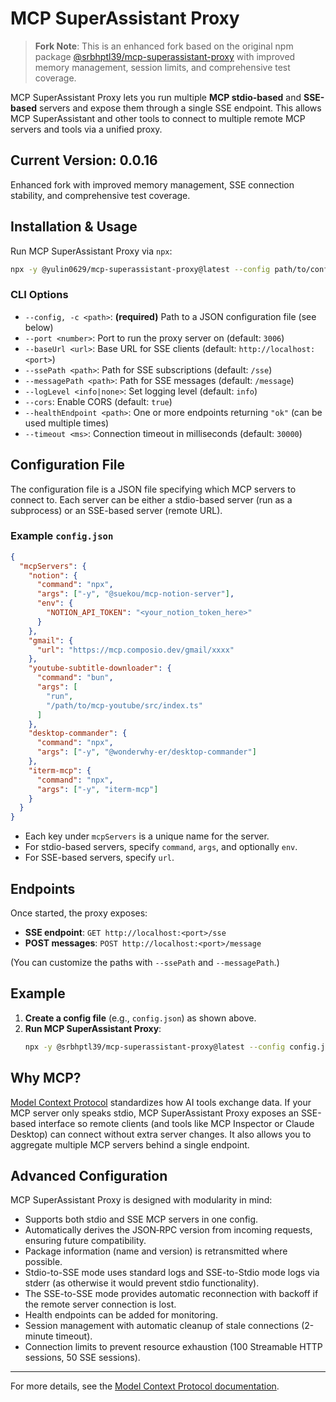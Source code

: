 # MCP SuperAssistant Proxy

> **Fork Note**: This is an enhanced fork based on the original npm package [@srbhptl39/mcp-superassistant-proxy](https://www.npmjs.com/package/@srbhptl39/mcp-superassistant-proxy) with improved memory management, session limits, and comprehensive test coverage.

MCP SuperAssistant Proxy lets you run multiple **MCP stdio-based** and **SSE-based** servers and expose them through a single SSE endpoint. This allows MCP SuperAssistant and other tools to connect to multiple remote MCP servers and tools via a unified proxy.

## Current Version: 0.0.16

Enhanced fork with improved memory management, SSE connection stability, and comprehensive test coverage.

## Installation & Usage

Run MCP SuperAssistant Proxy via `npx`:

```bash
npx -y @yulin0629/mcp-superassistant-proxy@latest --config path/to/config.json
```

### CLI Options

- `--config, -c <path>`: **(required)** Path to a JSON configuration file (see below)
- `--port <number>`: Port to run the proxy server on (default: `3006`)
- `--baseUrl <url>`: Base URL for SSE clients (default: `http://localhost:<port>`)
- `--ssePath <path>`: Path for SSE subscriptions (default: `/sse`)
- `--messagePath <path>`: Path for SSE messages (default: `/message`)
- `--logLevel <info|none>`: Set logging level (default: `info`)
- `--cors`: Enable CORS (default: `true`)
- `--healthEndpoint <path>`: One or more endpoints returning `"ok"` (can be used multiple times)
- `--timeout <ms>`: Connection timeout in milliseconds (default: `30000`)

## Configuration File

The configuration file is a JSON file specifying which MCP servers to connect to. Each server can be either a stdio-based server (run as a subprocess) or an SSE-based server (remote URL).

### Example `config.json`

```json
{
  "mcpServers": {
    "notion": {
      "command": "npx",
      "args": ["-y", "@suekou/mcp-notion-server"],
      "env": {
        "NOTION_API_TOKEN": "<your_notion_token_here>"
      }
    },
    "gmail": {
      "url": "https://mcp.composio.dev/gmail/xxxx"
    },
    "youtube-subtitle-downloader": {
      "command": "bun",
      "args": [
        "run",
        "/path/to/mcp-youtube/src/index.ts"
      ]
    },
    "desktop-commander": {
      "command": "npx",
      "args": ["-y", "@wonderwhy-er/desktop-commander"]
    },
    "iterm-mcp": {
      "command": "npx",
      "args": ["-y", "iterm-mcp"]
    }
  }
}
```

- Each key under `mcpServers` is a unique name for the server.
- For stdio-based servers, specify `command`, `args`, and optionally `env`.
- For SSE-based servers, specify `url`.

## Endpoints

Once started, the proxy exposes:
- **SSE endpoint**: `GET http://localhost:<port>/sse`
- **POST messages**: `POST http://localhost:<port>/message`

(You can customize the paths with `--ssePath` and `--messagePath`.)

## Example

1. **Create a config file** (e.g., `config.json`) as shown above.
2. **Run MCP SuperAssistant Proxy**:
   ```bash
   npx -y @srbhptl39/mcp-superassistant-proxy@latest --config config.json --port 3006
   ```

## Why MCP?

[Model Context Protocol](https://spec.modelcontextprotocol.io/) standardizes how AI tools exchange data. If your MCP server only speaks stdio, MCP SuperAssistant Proxy exposes an SSE-based interface so remote clients (and tools like MCP Inspector or Claude Desktop) can connect without extra server changes. It also allows you to aggregate multiple MCP servers behind a single endpoint.

## Advanced Configuration

MCP SuperAssistant Proxy is designed with modularity in mind:
- Supports both stdio and SSE MCP servers in one config.
- Automatically derives the JSON‑RPC version from incoming requests, ensuring future compatibility.
- Package information (name and version) is retransmitted where possible.
- Stdio-to-SSE mode uses standard logs and SSE-to-Stdio mode logs via stderr (as otherwise it would prevent stdio functionality).
- The SSE-to-SSE mode provides automatic reconnection with backoff if the remote server connection is lost.
- Health endpoints can be added for monitoring.
- Session management with automatic cleanup of stale connections (2-minute timeout).
- Connection limits to prevent resource exhaustion (100 Streamable HTTP sessions, 50 SSE sessions).

---

For more details, see the [Model Context Protocol documentation](https://modelcontextprotocol.io/).

